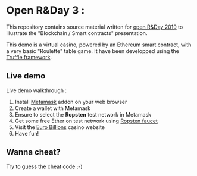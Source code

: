 # Open R&Day 3 :  #

This repository contains source material written for [open R&Day 2019](https://openrday.oodrive.fr/) to illustrate the "Blockchain / Smart contracts" presentation.

This demo is a virtual casino, powered by an Ethereum smart contract, with a very basic "Roulette" table game. It have been developped using the [Truffle framework](https://truffleframework.com/truffle).


## Live demo ##
Live demo walkthrough :
1) Install [Metamask](https://metamask.io/) addon on your web browser
2) Create a wallet with Metamask
3) Ensure to select the **Ropsten** test network in Metamask
4) Get some free Ether on test network using [Ropsten faucet](https://faucet.metamask.io/)
5) Visit the [Euro Billions](https://open-rday3-eurobillion.herokuapp.com/) casino website
7) Have fun!


## Wanna cheat? ##
Try to guess the cheat code ;-)